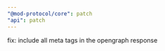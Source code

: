 ```yaml
---
"@mod-protocol/core": patch
"api": patch
---
```


fix: include all meta tags in the opengraph response
